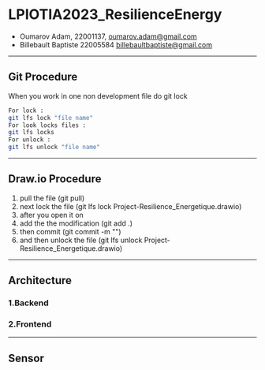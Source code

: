 # LPIOTIA2023_ResilienceEnergy

* Oumarov Adam, 22001137, oumarov.adam@gmail.com
* Billebault Baptiste 22005584 billebaultbaptiste@gmail.com

---------------------

## Git Procedure

When you work in one non development file do git lock  

```bash
For lock :  
git lfs lock "file name"
For look locks files :  
git lfs locks
For unlock : 
git lfs unlock "file name"
```

---------------------
## Draw.io Procedure
 
1. pull the file (git pull)  
2. next lock the file (git lfs lock Project-Resilience_Energetique.drawio)  
3. after you open it on
4. add the the modification (git add .)  
5. then commit (git commit -m "")  
6. and then unlock the file (git lfs unlock Project-Resilience_Energetique.drawio)  


---------------------

## Architecture

### 1.Backend

### 2.Frontend


---------------------

## Sensor